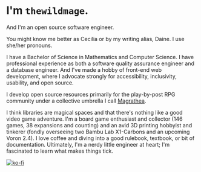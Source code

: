 # I'm `thewildmage`.

And I'm an open source software engineer.

You might know me better as Cecilia or by my writing alias, Daine. I use she/her pronouns.

I have a Bachelor of Science in Mathematics and Computer Science. I have professional experience as both a software quality assurance engineer and a database engineer. And I've made a hobby of front-end web development, where I advocate strongly for accessibility, inclusivity, usability, and open source.

I develop open source resources primarily for the play-by-post RPG community under a collective umbrella I call [Magrathea](https://magrathea.guide).

I think libraries are magical spaces and that there's nothing like a good video game adventure. I'm a board game enthusiast and collector (146 games, 38 expansions and counting) and an avid 3D printing hobbyist and tinkerer (fondly overseeing two Bambu Lab X1-Carbons and an upcoming Voron 2.4).  I love coffee and diving into a good rulebook, textbook, or bit of documentation. Ultimately, I'm a nerdy little engineer at heart; I'm fascinated to learn what makes things tick.

[![ko-fi](https://ko-fi.com/img/githubbutton_sm.svg)](https://ko-fi.com/Y8Y31XGHU)

